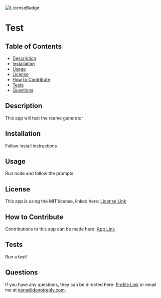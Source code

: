 
  ![LicenseBadge](https://img.shields.io/badge/License-MIT-brightgreen)

  # Test
  
  
  ## Table of Contents
  - [Description](#description)
  - [Installation](#installation)
  - [Usage](#usage)
  - [License](#license)
  - [How to Contribute](#how-to-contribute)
  - [Tests](#tests)
  - [Questions](#questions)
    
  
  ## Description
  This app will test the reame generator
  
  ## Installation
  Follow install instructions
  
  ## Usage
  Run node and follow the prompts
  
  ## License
  This app is using the MIT license, linked here:
  [License Link](https://opensource.org/licenses/MIT)
  
  ## How to Contribute
  Contributions to this app can be made here: [App Link](https://github.com/C-Dresser/readme-generator)
  
  ## Tests
  Run a test!

  ## Questions
  If you have any questions, they can be directed here:
  [Profile Link](https://github.com/C-Dresser) or email me at none@donotreply.com.
    